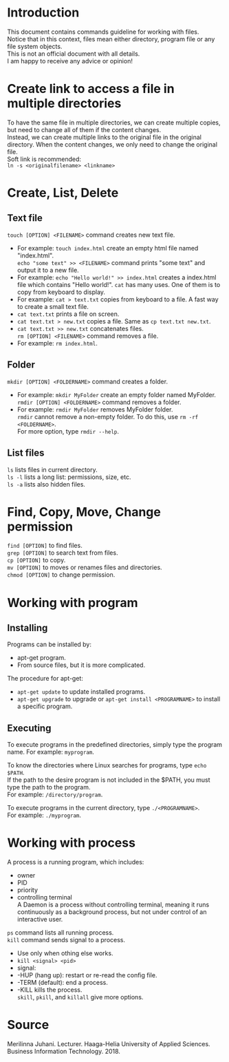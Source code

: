 # Introduction  
This document contains commands guideline for working with files.  
Notice that in this context, files mean either directory, program file or any file system objects.  
This is not an official document with all details.  
I am happy to receive any advice or opinion!  

# Create link to access a file in multiple directories  
To have the same file in multiple directories, we can create multiple copies, but need to change all of them if the content changes.  
Instead, we can create multiple links to the original file in the original directory. When the content changes, we only need to change the original file.  
Soft link is recommended:  
`ln -s <originalfilename> <linkname>`

# Create, List, Delete   
## Text file
`touch [OPTION] <FILENAME>` command creates new text file.
- For example: `touch index.html` create an empty html file named "index.html".  
`echo "some text" >> <FILENAME>` command prints "some text" and output it to a new file.  
- For example: `echo "Hello world!" >> index.html` creates a index.html file which contains "Hello world!".
`cat` has many uses. One of them is to copy from keyboard to display.
- For example: `cat > text.txt` copies from keyboard to a file. A fast
way to create a small text file.  
- `cat text.txt` prints a file on screen.  
- `cat text.txt > new.txt` copies a file. Same as `cp text.txt
new.txt`.  
- `cat text.txt >> new.txt` concatenates files.  
`rm [OPTION] <FILENAME>` command removes a file.  
- For example: `rm index.html`.  

## Folder  
`mkdir [OPTION] <FOLDERNAME>` command creates a folder.  
- For example: `mkdir MyFolder` create an empty folder named MyFolder.  
`rmdir [OPTION] <FOLDERNAME>` command removes a folder.  
- For example: `rmdir MyFolder` removes MyFolder folder.  
`rmdir` cannot remove a non-empty folder. To do this, use `rm -rf <FOLDERNAME>`.  
For more option, type `rmdir --help`.  

## List files  
`ls` lists files in current directory.  
`ls -l` lists a long list: permissions, size, etc.  
`ls -a` lists also hidden files.  

# Find, Copy, Move, Change permission  
`find [OPTION]` to find files.  
`grep [OPTION]` to search text from files.  
`cp [OPTION]` to copy.  
`mv [OPTION]` to moves or renames files and directories.  
`chmod [OPTION]` to change permission.  

# Working with program  
## Installing  
Programs can be installed by:  
- apt-get program.  
- From source files, but it is more complicated.  

The procedure for apt-get:  
- `apt-get update` to update installed programs.  
- `apt-get upgrade` to upgrade or `apt-get install <PROGRAMNAME>` to install a specific program.  

## Executing  
To execute programs in the predefined directories, simply type the program name.
For example: `myprogram`.  

To know the directories where Linux searches for programs, type `echo $PATH`.  
If the path to the desire program is not included in the $PATH, you must type the path to the program.  
For example: `/directory/program`.  

To execute programs in the current directory, type `./<PROGRAMNAME>`.  
For example: `./myprogram`.  

# Working with process   
A process is a running program, which includes:  
- owner
- PID  
- priority  
- controlling terminal  
A Daemon is a process without controlling terminal, meaning it runs continuously as a background process, but not under control of an interactive user.  

`ps` command lists all running process.  
`kill` command sends signal to a process.
- Use only when othing else works.  
- `kill <signal> <pid>`
- signal:  
 - -HUP (hang up): restart or re-read the config file.  
 - -TERM (default): end a process.  
 - -KILL kills the process.  
`skill`, `pkill`, and `killall` give more options.  


# Source  
Merilinna Juhani. Lecturer. Haaga-Helia University of Applied Sciences. Business Information Technology. 2018.  
